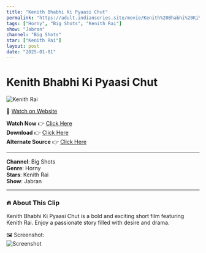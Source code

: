 ```yaml
---
title: "Kenith Bhabhi Ki Pyaasi Chut"
permalink: "https://adult.indianseries.site/movie/Kenith%20Bhabhi%20Ki%20Pyaasi%20Chut"
tags: ["Horny", "Big Shots", "Kenith Rai"]
show: "Jabran"
channel: "Big Shots"
star: ["Kenith Rai"]
layout: post
date: "2025-01-01"
---
```


# Kenith Bhabhi Ki Pyaasi Chut

![Kenith Rai](https://shorts.desisins.com/wp-content/uploads/2024/08/Kenith-Rai-Jabran-BigShots-DesiSins.com_.jpg)

🔗 [Watch on Website](https://adult.indianseries.site/movie/Kenith%20Bhabhi%20Ki%20Pyaasi%20Chut)

**Watch Now** 👉 [Click Here](https://adult.indianseries.site/movie/Kenith%20Bhabhi%20Ki%20Pyaasi%20Chut)  
**Download** 👉 [Click Here](https://adult.indianseries.site/movie/Kenith%20Bhabhi%20Ki%20Pyaasi%20Chut)  
**Alternate Source** 👉 [Click Here](https://adult.indianseries.site/movie/Kenith%20Bhabhi%20Ki%20Pyaasi%20Chut)

---

**Channel**: Big Shots  
**Genre**: Horny  
**Stars**: Kenith Rai  
**Show**: Jabran

---

### 🔥 About This Clip

Kenith Bhabhi Ki Pyaasi Chut is a bold and exciting short film featuring Kenith Rai. Enjoy a passionate story filled with desire and drama.
 
🖼️ Screenshot:  
![Screenshot](https://shorts.desisins.com/wp-content/uploads/2024/08/Kenith-Rai-Jabran-BigShots-DesiSins.com_.jpg)
